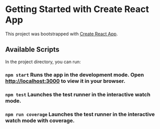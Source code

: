 # Getting Started with Create React App

This project was bootstrapped with [Create React App](https://github.com/facebook/create-react-app).

## Available Scripts

In the project directory, you can run:

### `npm start` Runs the app in the development mode. Open [http://localhost:3000](http://localhost:3000) to view it in your browser.


### `npm test` Launches the test runner in the interactive watch mode.

### `npm run coverage` Launches the test runner in the interactive watch mode with coverage.
